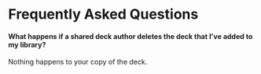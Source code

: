 # Frequently Asked Questions

#### What happens if a shared deck author deletes the deck that I've added to my library?
Nothing happens to your copy of the deck.
